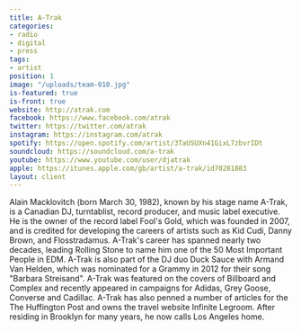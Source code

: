 ```yaml
---
title: A-Trak
categories:
- radio
- digital
- press
tags:
- artist
position: 1
image: "/uploads/team-010.jpg"
is-featured: true
is-front: true
website: http://atrak.com
facebook: https://www.facebook.com/atrak
twitter: https://twitter.com/atrak
instagram: https://instagram.com/atrak
spotify: https://open.spotify.com/artist/3TaUSUXn41GixL7zbvrIDt
soundcloud: https://soundcloud.com/a-trak
youtube: https://www.youtube.com/user/djatrak
apple: https://itunes.apple.com/gb/artist/a-trak/id70281883
layout: client
---
```


Alain Macklovitch (born March 30, 1982), known by his stage name A-Trak, is a Canadian DJ, turntablist, record producer, and music label executive. He is the owner of the record label Fool's Gold, which was founded in 2007, and is credited for developing the careers of artists such as Kid Cudi, Danny Brown, and Flosstradamus. A-Trak's career has spanned nearly two decades, leading Rolling Stone to name him one of the 50 Most Important People in EDM. A-Trak is also part of the DJ duo Duck Sauce with Armand Van Helden, which was nominated for a Grammy in 2012 for their song "Barbara Streisand". A-Trak was featured on the covers of Billboard and Complex and recently appeared in campaigns for Adidas, Grey Goose, Converse and Cadillac. A-Trak has also penned a number of articles for the The Huffington Post and owns the travel website Infinite Legroom. After residing in Brooklyn for many years, he now calls Los Angeles home.